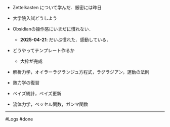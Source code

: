 - Zettelkasten について学んだ．厳密には昨日
- 大学院入試どうしよう
- Obsidianの操作感にいまだに慣れない．
	- **2025-04-21**: だいぶ慣れた．感動している．
- どうやってテンプレート作るか
	- 大枠が完成

- 解析力学，オイラーラグランジュ方程式，ラグラジアン，運動の法則
- 熱力学の復習
- ベイズ統計，ベイズ更新
- 流体力学，ベッセル関数，ガンマ関数
---
#Logs #done 